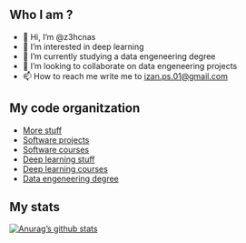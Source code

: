 <h2>Who I am ?</h2>

- 👋 Hi, I’m @z3hcnas
- 👀 I’m interested in deep learning
- 🌱 I’m currently studying a data engeneering degree
- 💞️ I’m looking to collaborate on data engeneering projects
- 📫 How to reach me write me to izan.ps.01@gmail.com

<h2>My code organitzation</h2>

- <a href="https://github.com/more-stuff" target="_blank" rel="noreferrer">More stuff</a>
- <a href="https://github.com/projects-software" target="_blank" rel="noreferrer">Software projects</a>
- <a href="https://github.com/courses-software" target="_blank" rel="noreferrer">Software courses</a>
- <a href="https://github.com/deep-learning-stuff" target="_blank" rel="noreferrer">Deep learning stuff</a>
- <a href="https://github.com/courses-deeplearning" target="_blank" rel="noreferrer">Deep learning courses</a>
- <a href="[https://github.com/data-engeeniring-degree" target="_blank" rel="noreferrer">Data engeneering degree</a>

<h2>My stats</h2>

[![Anurag’s github stats](https://github-readme-stats.vercel.app/api?username=z3hcnas)](https://github.com/z3hcnas)


<!---
z3hcnas/z3hcnas is a ✨ special ✨ repository because its `README.md` (this file) appears on your GitHub profile.
You can click the Preview link to take a look at your changes.
--->
